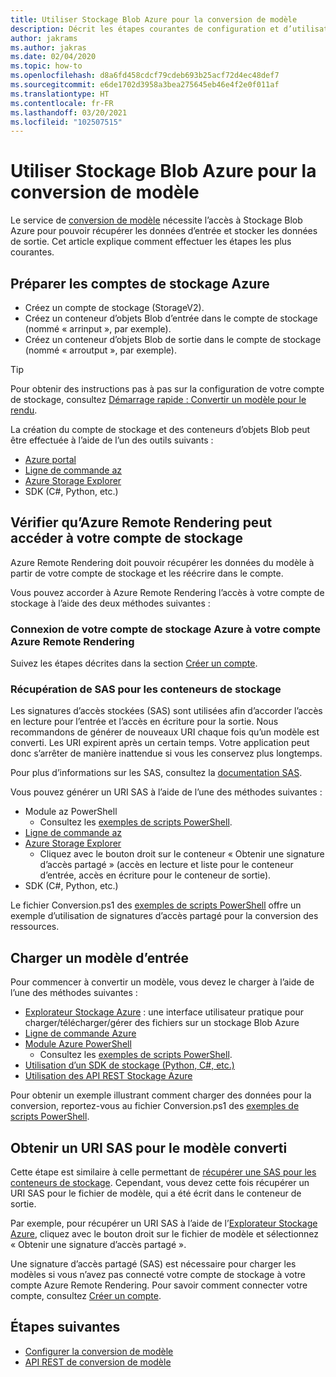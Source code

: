 ```yaml
---
title: Utiliser Stockage Blob Azure pour la conversion de modèle
description: Décrit les étapes courantes de configuration et d’utilisation du stockage Blob pour la conversion de modèle.
author: jakrams
ms.author: jakras
ms.date: 02/04/2020
ms.topic: how-to
ms.openlocfilehash: d8a6fd458cdcf79cdeb693b25acf72d4ec48def7
ms.sourcegitcommit: e6de1702d3958a3bea275645eb46e4f2e0f011af
ms.translationtype: HT
ms.contentlocale: fr-FR
ms.lasthandoff: 03/20/2021
ms.locfileid: "102507515"
---
```

# <a name="use-azure-blob-storage-for-model-conversion"></a>Utiliser Stockage Blob Azure pour la conversion de modèle

Le service de [conversion de modèle](model-conversion.md) nécessite l’accès à Stockage Blob Azure pour pouvoir récupérer les données d’entrée et stocker les données de sortie. Cet article explique comment effectuer les étapes les plus courantes.

## <a name="prepare-azure-storage-accounts"></a>Préparer les comptes de stockage Azure

- Créez un compte de stockage (StorageV2).
- Créez un conteneur d’objets Blob d’entrée dans le compte de stockage (nommé « arrinput », par exemple).
- Créez un conteneur d’objets Blob de sortie dans le compte de stockage (nommé « arroutput », par exemple).

> [!TIP]
> Pour obtenir des instructions pas à pas sur la configuration de votre compte de stockage, consultez [Démarrage rapide : Convertir un modèle pour le rendu](../../quickstarts/convert-model.md).

La création du compte de stockage et des conteneurs d’objets Blob peut être effectuée à l’aide de l’un des outils suivants :

- [Azure portal](https://portal.azure.com)
- [Ligne de commande az](/cli/azure/install-azure-cli)
- [Azure Storage Explorer](https://azure.microsoft.com/features/storage-explorer/)
- SDK (C#, Python, etc.)

## <a name="ensure-azure-remote-rendering-can-access-your-storage-account"></a>Vérifier qu’Azure Remote Rendering peut accéder à votre compte de stockage

Azure Remote Rendering doit pouvoir récupérer les données du modèle à partir de votre compte de stockage et les réécrire dans le compte.

Vous pouvez accorder à Azure Remote Rendering l’accès à votre compte de stockage à l’aide des deux méthodes suivantes :

### <a name="connect-your-azure-storage-account-with-your-azure-remote-rendering-account"></a>Connexion de votre compte de stockage Azure à votre compte Azure Remote Rendering

Suivez les étapes décrites dans la section [Créer un compte](../create-an-account.md#link-storage-accounts).

### <a name="retrieve-sas-for-the-storage-containers"></a>Récupération de SAS pour les conteneurs de stockage

Les signatures d’accès stockées (SAS) sont utilisées afin d’accorder l’accès en lecture pour l’entrée et l’accès en écriture pour la sortie. Nous recommandons de générer de nouveaux URI chaque fois qu’un modèle est converti. Les URI expirent après un certain temps. Votre application peut donc s’arrêter de manière inattendue si vous les conservez plus longtemps.

Pour plus d’informations sur les SAS, consultez la [documentation SAS](../../../storage/common/storage-sas-overview.md).

Vous pouvez générer un URI SAS à l’aide de l’une des méthodes suivantes :

- Module az PowerShell
  - Consultez les [exemples de scripts PowerShell](../../samples/powershell-example-scripts.md).
- [Ligne de commande az](/cli/azure/install-azure-cli)
- [Azure Storage Explorer](https://azure.microsoft.com/features/storage-explorer/)
  - Cliquez avec le bouton droit sur le conteneur « Obtenir une signature d’accès partagé » (accès en lecture et liste pour le conteneur d’entrée, accès en écriture pour le conteneur de sortie).
- SDK (C#, Python, etc.)

Le fichier Conversion.ps1 des [exemples de scripts PowerShell](../../samples/powershell-example-scripts.md#script-conversionps1) offre un exemple d’utilisation de signatures d’accès partagé pour la conversion des ressources.

## <a name="upload-an-input-model"></a>Charger un modèle d’entrée

Pour commencer à convertir un modèle, vous devez le charger à l’aide de l’une des méthodes suivantes :

- [Explorateur Stockage Azure](https://azure.microsoft.com/features/storage-explorer/) : une interface utilisateur pratique pour charger/télécharger/gérer des fichiers sur un stockage Blob Azure
- [Ligne de commande Azure](../../../storage/blobs/storage-quickstart-blobs-cli.md)
- [Module Azure PowerShell](/powershell/azure/install-az-ps)
  - Consultez les [exemples de scripts PowerShell](../../samples/powershell-example-scripts.md).
- [Utilisation d’un SDK de stockage (Python, C#, etc.)](../../../storage/index.yml)
- [Utilisation des API REST Stockage Azure](/rest/api/storageservices/blob-service-rest-api)

Pour obtenir un exemple illustrant comment charger des données pour la conversion, reportez-vous au fichier Conversion.ps1 des [exemples de scripts PowerShell](../../samples/powershell-example-scripts.md#script-conversionps1).

## <a name="get-a-sas-uri-for-the-converted-model"></a>Obtenir un URI SAS pour le modèle converti

Cette étape est similaire à celle permettant de [récupérer une SAS pour les conteneurs de stockage](#retrieve-sas-for-the-storage-containers). Cependant, vous devez cette fois récupérer un URI SAS pour le fichier de modèle, qui a été écrit dans le conteneur de sortie.

Par exemple, pour récupérer un URI SAS à l’aide de l’[Explorateur Stockage Azure](https://azure.microsoft.com/features/storage-explorer/), cliquez avec le bouton droit sur le fichier de modèle et sélectionnez « Obtenir une signature d’accès partagé ».

Une signature d’accès partagé (SAS) est nécessaire pour charger les modèles si vous n’avez pas connecté votre compte de stockage à votre compte Azure Remote Rendering. Pour savoir comment connecter votre compte, consultez [Créer un compte](../create-an-account.md#link-storage-accounts).

## <a name="next-steps"></a>Étapes suivantes

- [Configurer la conversion de modèle](configure-model-conversion.md)
- [API REST de conversion de modèle](conversion-rest-api.md)
